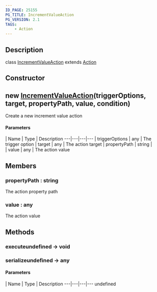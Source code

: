 ```yaml
---
ID_PAGE: 25155
PG_TITLE: IncrementValueAction
PG_VERSION: 2.1
TAGS:
    - Action
---
```

## Description

class [IncrementValueAction](/classes/2.4/IncrementValueAction) extends [Action](/classes/2.4/Action)



## Constructor

## new [IncrementValueAction](/classes/2.4/IncrementValueAction)(triggerOptions, target, propertyPath, value, condition)

Create a new increment value action

#### Parameters
 | Name | Type | Description
---|---|---|---
 | triggerOptions | any |    The trigger option
 | target | any |    The action target
 | propertyPath | string |    
 | value | any |    The action value
## Members

### propertyPath : string

The action property path

### value : any

The action value

## Methods

### executeundefined &rarr; void


### serializeundefined &rarr; any



#### Parameters
 | Name | Type | Description
---|---|---|---
undefined
